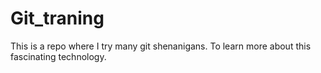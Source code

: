 # Git_traning

This is a repo where I try many git shenanigans. 
To learn more about this fascinating technology.

